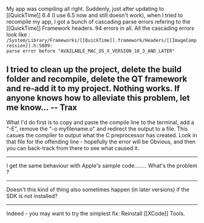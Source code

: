 My app was compiling all right. Suddenly, just after updating to [[QuickTime]] 6.4 (I use 6.5 now and still doesn't work), when I tried to recompile my app, I got a bunch of cascading parse errors refering to the [[QuickTime]] Framework headers. 94 errors in all. All the cascading errors look like :
<code>
/System/Library/Frameworks/[[QuickTime]].framework/Headers/[[ImageCompression]].h:5009:
parse error before "AVAILABLE_MAC_OS_X_VERSION_10_3_AND_LATER"
</code>

I tried to clean up the project, delete the build folder and recompile, delete the QT framework and re-add it to my project. Nothing works. If anyone knows how to alleviate this problem, let me know... -- Trax
----

What I'd do first is to copy and paste the compile line to the terminal, add a "-E", remove the "-o myfilename.o" and redirect the output to a file.  This casues the compiler to output what the C preprocessor has created.  Look in that file for the offending line - hopefully the error will be Obvious, and then you can back-track from there to see what caused it.

----

I get the same behaviour with Apple's sample code........ What's the problem ?

----

Doesn't this kind of thing also sometimes happen (in later versions) if the SDK is not installed?

----
Indeed - you may want to try the simplest fix: Reinstall [[XCode]] Tools.